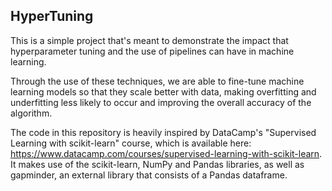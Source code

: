 ## HyperTuning

This is a simple project that's meant to demonstrate the impact that hyperparameter tuning and the use of pipelines can have in machine learning. 

Through the use of these techniques, we are able to fine-tune machine learning models so that they scale better with data, making overfitting and underfitting less likely to occur and improving the overall accuracy of the algorithm.

The code in this repository is heavily inspired by DataCamp's "Supervised Learning with scikit-learn" course, which is available here: https://www.datacamp.com/courses/supervised-learning-with-scikit-learn. It makes use of the scikit-learn, NumPy and Pandas libraries, as well as gapminder, an external library that consists of a Pandas dataframe.